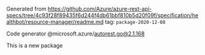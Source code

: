 Generated from https://github.com/Azure/azure-rest-api-specs/tree/4c93f28f89435f6d244f4db61bbf810b5d20f09f/specification/healthbot/resource-manager/readme.md tag: `package-2020-12-08`

Code generator @microsoft.azure/autorest.go@2.1.168

This is a new package
